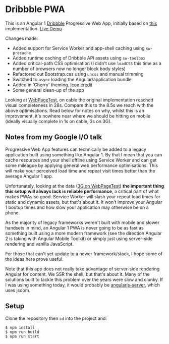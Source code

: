 # Dribbble PWA

This is an Angular 1 [Dribbble](https://dribbble.com) Progressive Web App, initially based on [this](https://github.com/caioadz/dribbble-app) implementation. [Live Demo](https://cherry-app.appspot.com)

Changes made:

* Added support for Service Worker and app-shell caching using `sw-precache`
* Added runtime caching of Dribbble API assets using `sw-toolbox`
* Added critical-path CSS optimisation (I didn't use `loadCSS` this time as a number of browsers now no longer block body styles)
* Refactored out Bootstrap.css using `uncss` and manual trimming
* Switched to `async` loading the Angular/application bundle
* Added in 'Cherry' theming. [Icon credit](https://www.iconfinder.com/icons/51202/cherry_pink_icon#size=512)
* Some general clean-up of the app

Looking at [WebPageTest](http://www.webpagetest.org/video/compare.php?tests=160530_4X_ZH7,160530_WP_ZHA), on cable the original implementation reached visual completeness in 28s. Compare this to the 8.5s we reach with the above optimisations. Read below for notes on why, whilst this is an improvement, it's nowhere near where we should be hitting on mobile (ideally visually complete in 1s on cable, 3s on 3G).

## Notes from my Google I/O talk

Progressive Web App features can technically be added to a legacy application built using something like Angular 1. By that I mean that you can cache resources and your shell offline using Service Worker and can get some mileague by applying general web performance optimisations. This will make your perceived load time and repeat visit times better than the average Angular 1 app.

Unfortunately, looking at the data ([3G on WebPageTest](http://www.webpagetest.org/result/160530_PP_YXY/)) **the important thing this setup will always lack is reliable performance**, a critical part of what makes PWAs so good. Service Worker will slash your repeat load times for static and dynamic assets, but that's about it. It won't improve your Angular 1 bootup times and how slow your application may otherwise be on a phone.

As the majority of legacy frameworks weren't built with mobile and slower handsets in mind, an Angular 1 PWA is never going to be as fast as something built using a more modern framework (see the direction Angular 2 is taking with Angular Mobile Toolkit) or simply just using server-side rendering and vanilla JavaScript.

For those that can't yet update to a newer framework/stack, I hope some of the ideas here prove useful.

Note that this app does not really take advantage of server-side rendering Angular for content. We SSR the shell, but that's about it. Many of the solutions built to tackle this problem over the years were slow and clunky. If I was using something today, it would probably be [angularjs-server](https://github.com/saymedia/angularjs-server), which uses jsdom.

## Setup

Clone the repository then `cd` into the project and:

```
$ npm install
$ npm run build
$ npm run start
```